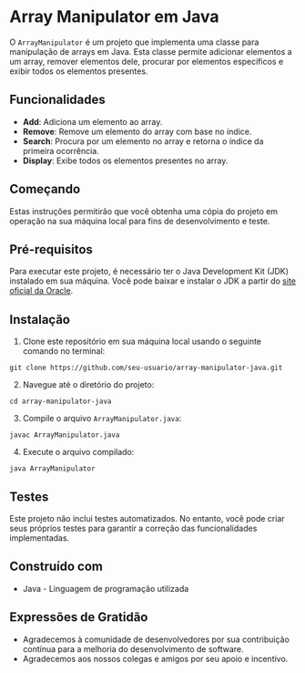# Array Manipulator em Java

O `ArrayManipulator` é um projeto que implementa uma classe para manipulação de arrays em Java. Esta classe permite adicionar elementos a um array, remover elementos dele, procurar por elementos específicos e exibir todos os elementos presentes.

## Funcionalidades

- **Add**: Adiciona um elemento ao array.
- **Remove**: Remove um elemento do array com base no índice.
- **Search**: Procura por um elemento no array e retorna o índice da primeira ocorrência.
- **Display**: Exibe todos os elementos presentes no array.

## Começando

Estas instruções permitirão que você obtenha uma cópia do projeto em operação na sua máquina local para fins de desenvolvimento e teste.

## Pré-requisitos

Para executar este projeto, é necessário ter o Java Development Kit (JDK) instalado em sua máquina. Você pode baixar e instalar o JDK a partir do [site oficial da Oracle](https://www.oracle.com/java/technologies/javase-jdk11-downloads.html).

## Instalação

1. Clone este repositório em sua máquina local usando o seguinte comando no terminal:

```
git clone https://github.com/seu-usuario/array-manipulator-java.git
```

2. Navegue até o diretório do projeto:

```
cd array-manipulator-java
```

3. Compile o arquivo `ArrayManipulator.java`:

```
javac ArrayManipulator.java
```

4. Execute o arquivo compilado:

```
java ArrayManipulator
```

## Testes

Este projeto não inclui testes automatizados. No entanto, você pode criar seus próprios testes para garantir a correção das funcionalidades implementadas.

## Construído com

- Java - Linguagem de programação utilizada

## Expressões de Gratidão

- Agradecemos à comunidade de desenvolvedores por sua contribuição contínua para a melhoria do desenvolvimento de software.
- Agradecemos aos nossos colegas e amigos por seu apoio e incentivo.
